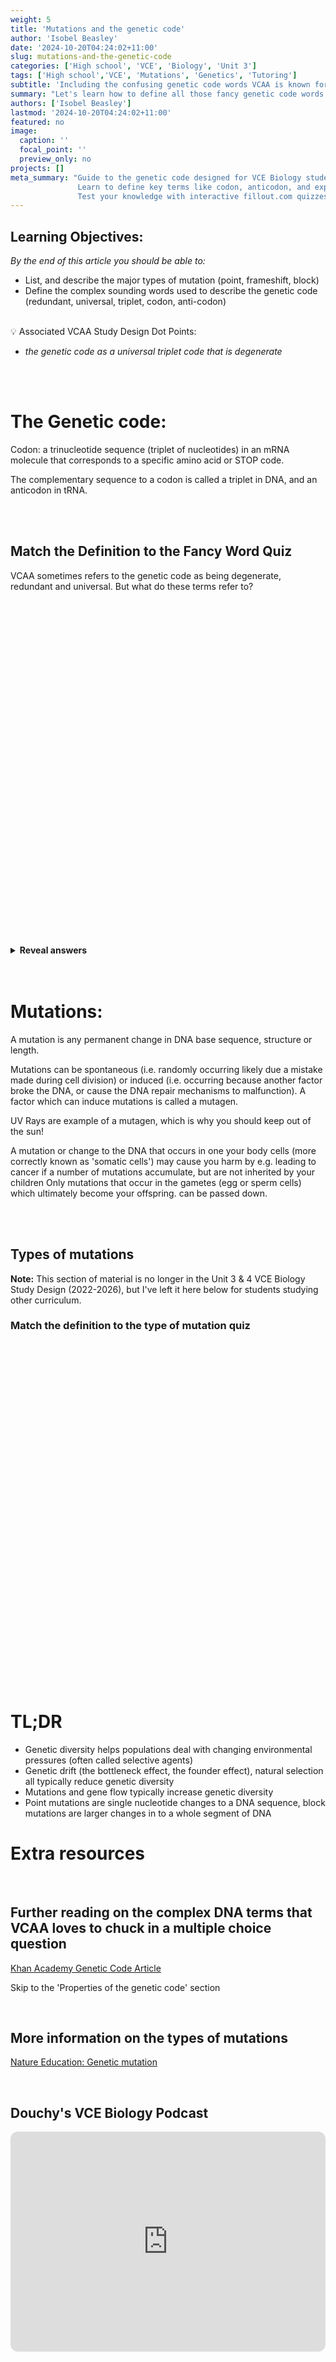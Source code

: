 ```yaml
---
weight: 5
title: 'Mutations and the genetic code'
author: 'Isobel Beasley'
date: '2024-10-20T04:24:02+11:00'
slug: mutations-and-the-genetic-code
categories: ['High school', 'VCE', 'Biology', 'Unit 3']
tags: ['High school','VCE', 'Mutations', 'Genetics', 'Tutoring']
subtitle: 'Including the confusing genetic code words VCAA is known for'
summary: "Let's learn how to define all those fancy genetic code words VCAA loves (redundant, degenerant, universal ...)"
authors: ['Isobel Beasley']
lastmod: '2024-10-20T04:24:02+11:00'
featured: no
image:
  caption: ''
  focal_point: ''
  preview_only: no
projects: []
meta_summary: "Guide to the genetic code designed for VCE Biology students. 
               Learn to define key terms like codon, anticodon, and explore different types of mutations, from point to frameshift. 
               Test your knowledge with interactive fillout.com quizzes."
---
```



## Learning Objectives:

*By the end of this article you should be able to:* 

- List, and describe the major types of mutation (point, frameshift, block)
- Define the complex sounding words used to describe the genetic code (redundant, universal, triplet, codon, anti-codon)

<br> 

<aside>
💡 Associated VCAA Study Design Dot Points: 
<br> 
<ul> <i> 
<li> the genetic code as a universal triplet code that is degenerate </li>
</i>
</ul>
</aside>

<br>
<br>

# The Genetic code:

Codon: a trinucleotide sequence (triplet of nucleotides) in an mRNA molecule that corresponds to a specific amino acid or STOP code.

The complementary sequence to a codon is called a triplet in DNA, and an anticodon in tRNA.

<br>
<br>

## Match the Definition to the Fancy Word Quiz

VCAA sometimes refers to the genetic code as being degenerate, redundant and universal. But what do these terms refer to?

<br> 


<div style="width:100%;height:500px;" data-fillout-id="n8UMv8h22Bus" data-fillout-embed-type="standard" data-fillout-inherit-parameters data-fillout-dynamic-resize></div><script src="https://server.fillout.com/embed/v1/"></script>

<!-- <iframe src="https://pollev-embeds.com/surveys/t1CfSJ1WsNNSlrlz52jMF/respond" width="800px" height="600px"></iframe> -->

<br>
<br> 

<details> <summary> <b> Reveal answers </b> </summary> 

1. <details> <summary> Antiparallel </summary>
   The two DNA strands run alongside each other in the opposite direction (with respect to the 5' phosphate and the 3' hydroxyl group)
    </details> 
2. <details> <summary> Redundant </summary> 
   Multiple different DNA sequences can encode the same amino acid / protein 
   </details>
3. <details> <summary> Degenerate </summary> 
   A change to a DNA sequence doesn't always result in a change to the protein it encodes
   </details> 
4. <details> <summary> Condensation Polymerisation </summary> 
   The phosphodiester backbone of a DNA strand forms from the addition of nucleotides, resulting in the loss of water
   </details> 
5. <details> <summary> Universal </summary> 
   The same DNA sequence encodes for the same protein no matter what organism it is in
    </details> 
6. <details> <summary> Gene </summary> 
   A DNA sequence which encodes a specific protein product
   </details> 
7. <details> <summary> Complementary Base Pairing </summary> 
   Particular nucleotides only ever pair up with each other using hydrogen bonds. (e.g. A - T, G - C)
   </details> 
   
<br>

</details> 


<br>
<br>



# Mutations:



A mutation is any permanent change in DNA base sequence, structure or length. 

Mutations can be spontaneous (i.e. randomly occurring likely due a mistake made during cell division) or induced (i.e. occurring because another factor broke the DNA, or cause the DNA repair mechanisms to malfunction). A factor which can induce mutations is called a mutagen. 

UV Rays are example of a mutagen, which is why you should keep out of the sun!

A mutation or change to the DNA that occurs in one your body cells (more correctly known as 'somatic cells') may cause you harm by e.g. leading to cancer if a number of mutations accumulate, but are not inherited by your children  Only mutations that occur in the gametes (egg or sperm cells) which ultimately become your offspring. can be passed down. 
 
 <br>
 <br>
 
## Types of mutations 

<b>Note:</b> This section of material is no longer in the Unit 3 & 4 VCE Biology Study Design (2022-2026), but I've left it here below for students studying other curriculum. 

<!--## Point Mutation: -->
<!--<iframe src="https://pollev-embeds.com/multiple_choice_polls/2i7n8kclwbZrMYgTnNC77/respond" width="800px" height="600px"></iframe>-->

<!-- A point mutation is a type of mutation in DNA or RNA in which one single nucleotide base is added, deleted or changed (usually frameshift when added/deleted)-->
<!--fillout quiz for mutation type -->

### Match the definition to the type of mutation quiz

<div style="width:100%;height:500px;" 
 data-fillout-id="fBCkcQkirhus" 
 data-fillout-embed-type="standard" 
 data-fillout-inherit-parameters data-fillout-dynamic-resize>
 </div>
 <script src="https://server.fillout.com/embed/v1/">
</script>

<br>

<!--<details> <summary> <b>Types of mutation definitions</b> </summary> 
<ul>
<li>
   <details> <summary> <b> Point: </b> </summary> 
   A point mutation is a type of mutation in DNA or RNA in which one single nucleotide base is added, deleted or changed (usually frameshift when added/deleted)
   </details> 
</li>
<li>
  <details> <summary> <b> Frameshift: </b> </summary>  When the addition or deletion of one or several (not multiples of three) cause the three base DNA triplet to change (changing the amino acid sequence)
  </details> 
</li>
<li>
  <details> <summary> <b> Block: </b> </summary> 
  Changes to segments of a chromosome, resulting in large scale changes in the DNA of an organism (and typically larger changes to the phenotype of an organism)
  </details> 
</li>
</ul> 
</details> 
-->

<br> 
<br>

# TL;DR

- Genetic diversity helps populations deal with changing environmental pressures (often called selective agents)
- Genetic drift (the bottleneck effect, the founder effect), natural selection all typically reduce genetic diversity
- Mutations and gene flow typically increase genetic diversity
- Point mutations are single nucleotide changes to a DNA sequence, block mutations are larger changes in to a whole segment of DNA



# Extra resources

<br>

## Further reading on the complex DNA terms that VCAA loves to chuck in a multiple choice question

[Khan Academy Genetic Code Article](https://www.khanacademy.org/science/high-school-biology/hs-molecular-genetics/hs-rna-and-protein-synthesis/a/the-genetic-code)

Skip to the 'Properties of the genetic code' section

<br> 

## More information on the types of mutations 

[Nature Education: Genetic mutation](https://www.nature.com/scitable/topicpage/genetic-mutation-441/)

<br>

## Douchy's VCE Biology Podcast
 
<iframe style="border-radius:12px" src="https://open.spotify.com/embed/episode/4fBOVUKTTOSNyhXkFdsX3H?utm_source=generator" width="100%" height="352" frameBorder="0" allowfullscreen="" allow="autoplay; clipboard-write; encrypted-media; fullscreen; picture-in-picture" loading="lazy"></iframe>
